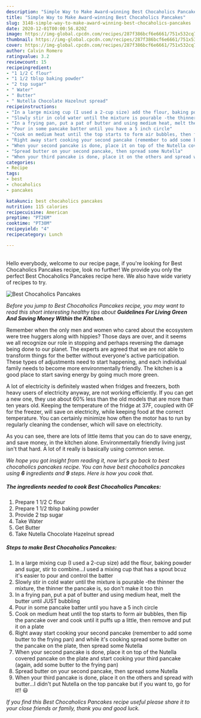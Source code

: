 ```yaml
---
description: "Simple Way to Make Award-winning Best Chocaholics Pancakes"
title: "Simple Way to Make Award-winning Best Chocaholics Pancakes"
slug: 3148-simple-way-to-make-award-winning-best-chocaholics-pancakes
date: 2020-12-01T00:00:56.820Z
image: https://img-global.cpcdn.com/recipes/287f386bcf6e6661/751x532cq70/best-chocaholics-pancakes-recipe-main-photo.jpg
thumbnail: https://img-global.cpcdn.com/recipes/287f386bcf6e6661/751x532cq70/best-chocaholics-pancakes-recipe-main-photo.jpg
cover: https://img-global.cpcdn.com/recipes/287f386bcf6e6661/751x532cq70/best-chocaholics-pancakes-recipe-main-photo.jpg
author: Calvin Romero
ratingvalue: 3.2
reviewcount: 15
recipeingredient:
- "1 1/2 C flour"
- "1 1/2 tblsp baking powder"
- "2 tsp sugar"
- " Water"
- " Butter"
- " Nutella Chocolate Hazelnut spread"
recipeinstructions:
- "In a large mixing cup (I used a 2-cup size) add the flour, baking powder and sugar, stir to combine...I used a mixing cup that has a spout bcuz it&#39;s easier to pour and control the batter"
- "Slowly stir in cold water until the mixture is pourable -the thinner the mixture, the thinner the pancake is, so don&#39;t make it too thin"
- "In a frying pan, put a pat of butter and using medium heat, melt the butter until JUST bubbling"
- "Pour in some pancake batter until you have a 5 inch circle"
- "Cook on medium heat until the top starts to form air bubbles, then flip the pancake over and cook until it puffs up a little, then remove and put it on a plate"
- "Right away start cooking your second pancake (remember to add some butter to the frying pan) and while it&#39;s cooking spread some butter on the pancake on the plate, then spread some Nutella"
- "When your second pancake is done, place it on top of the Nutella covered pancake on the plate and start cooking your third pancake (again, add some butter to the frying pan)"
- "Spread butter on your second pancake, then spread some Nutella"
- "When your third pancake is done, place it on the others and spread with butter...I didn&#39;t put Nutella on the top pancake but if you want to, go for it!! 😃"
categories:
- Recipe
tags:
- best
- chocaholics
- pancakes

katakunci: best chocaholics pancakes 
nutrition: 115 calories
recipecuisine: American
preptime: "PT26M"
cooktime: "PT30M"
recipeyield: "4"
recipecategory: Lunch

---
```

<br>
Hello everybody, welcome to our recipe page, if you're looking for Best Chocaholics Pancakes recipe, look no further! We provide you only the perfect Best Chocaholics Pancakes recipe here. We also have wide variety of recipes to try.
<br>


![Best Chocaholics Pancakes](https://img-global.cpcdn.com/recipes/287f386bcf6e6661/751x532cq70/best-chocaholics-pancakes-recipe-main-photo.jpg)

<i>Before you jump to Best Chocaholics Pancakes recipe, you may want to read this short interesting healthy tips about 
<strong>Guidelines For Living Green And Saving Money Within the Kitchen</strong>.</i>
</br>

Remember when the only men and women who cared about the ecosystem were tree huggers along with hippies? Those days are over, and it seems we all recognize our role in stopping and perhaps reversing the damage being done to our planet. The experts are agreed that we are not able to transform things for the better without everyone's active participation. These types of adjustments need to start happening, and each individual family needs to become more environmentally friendly. The kitchen is a good place to start saving energy by going much more green.

A lot of electricity is definitely wasted when fridges and freezers, both heavy users of electricity anyway, are not working efficiently. If you can get a new one, they use about 60% less than the old models that are more than ten years old. Keeping the temperature of the fridge at 37F, coupled with 0F for the freezer, will save on electricity, while keeping food at the correct temperature. You can certainly minimize how often the motor has to run by regularly cleaning the condenser, which will save on electricity.

As you can see, there are lots of little items that you can do to save energy, and save money, in the kitchen alone. Environmentally friendly living just isn't that hard. A lot of it really is basically using common sense.


<i>We hope you got insight from reading it, now let's go back to best chocaholics pancakes recipe. You can have best chocaholics pancakes using <strong>6</strong> ingredients and <strong>9</strong> steps. Here is how you cook that.
</i>

##### The ingredients needed to cook Best Chocaholics Pancakes:

1. Prepare 1 1/2 C flour
1. Prepare 1 1/2 tblsp baking powder
1. Provide 2 tsp sugar
1. Take  Water
1. Get  Butter
1. Take  Nutella Chocolate Hazelnut spread


##### Steps to make Best Chocaholics Pancakes:

1. In a large mixing cup (I used a 2-cup size) add the flour, baking powder and sugar, stir to combine...I used a mixing cup that has a spout bcuz it&#39;s easier to pour and control the batter
1. Slowly stir in cold water until the mixture is pourable -the thinner the mixture, the thinner the pancake is, so don&#39;t make it too thin
1. In a frying pan, put a pat of butter and using medium heat, melt the butter until JUST bubbling
1. Pour in some pancake batter until you have a 5 inch circle
1. Cook on medium heat until the top starts to form air bubbles, then flip the pancake over and cook until it puffs up a little, then remove and put it on a plate
1. Right away start cooking your second pancake (remember to add some butter to the frying pan) and while it&#39;s cooking spread some butter on the pancake on the plate, then spread some Nutella
1. When your second pancake is done, place it on top of the Nutella covered pancake on the plate and start cooking your third pancake (again, add some butter to the frying pan)
1. Spread butter on your second pancake, then spread some Nutella
1. When your third pancake is done, place it on the others and spread with butter...I didn&#39;t put Nutella on the top pancake but if you want to, go for it!! 😃


<i>If you find this Best Chocaholics Pancakes recipe useful please share it to your close friends or family, thank you and good luck.</i>
